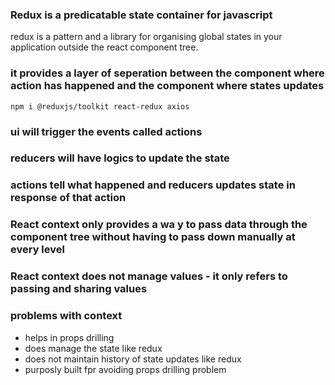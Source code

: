 ### Redux is a predicatable state container for javascript 

redux is a pattern and a library for organising global states in your application outside the react component tree.

### it provides a layer of seperation between the component where action has happened and the component where states updates

 ```npm i @reduxjs/toolkit react-redux axios```


### ui will trigger the events called actions

### reducers will have logics to update the state

### actions tell what happened and reducers updates state in response of that action

### React context only provides a wa y to pass data through the component tree without having to pass down manually at every level

### React context does not manage values - it only refers to passing and sharing values

### problems with context
- helps in props drilling
- does manage the state like redux
- does not maintain history of state updates like redux
- purposly built fpr avoiding props drilling problem


